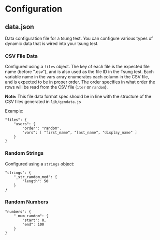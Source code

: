 # Configuration

## data.json

Data configuration file for a tsung test. You can configure various types of dynamic data that is wired into your tsung test.

### CSV File Data

Configured using a `files` object. The key of each file is the expected file name (before ".csv"), and is also used as the file
ID in the Tsung test. Each variable name in the vars array enumerates each column in the CSV file, and is expected to be in
proper order. The order specifies in what order the rows will be read from the CSV file (`iter` or `random`).

**Note:** This file data format spec should be in line with the structure of the CSV files generated in `lib/gendata.js`

Example:

```
"files": {
    "users": {
        "order": "random",
        "vars": [ "first_name", "last_name", "display_name" ]
    }
}
```

### Random Strings

Configured using a `strings` object:

```
"strings": {
    "_str_random_med": {
        "length": 50
    }
}
```

### Random Numbers

```
"numbers": {
    "_num_random": {
        "start": 0,
        "end": 100
    }
}
```

